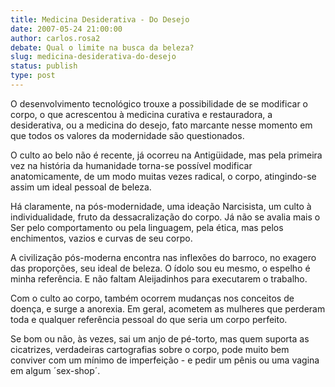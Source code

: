 ```yaml
---
title: Medicina Desiderativa - Do Desejo
date: 2007-05-24 21:00:00
author: carlos.rosa2
debate: Qual o limite na busca da beleza?
slug: medicina-desiderativa-do-desejo
status: publish 
type: post
---
```


O desenvolvimento tecnológico trouxe a possibilidade de se modificar o corpo, o que acrescentou à medicina curativa e restauradora, a desiderativa, ou a medicina do desejo, fato marcante nesse momento em que todos os valores da modernidade são questionados.  

O culto ao belo não é recente, já ocorreu na Antigüidade, mas pela primeira vez na história da humanidade torna-se possível modificar anatomicamente, de um modo muitas vezes radical, o corpo, atingindo-se assim um ideal pessoal de beleza.  

Há claramente, na pós-modernidade, uma ideação Narcisista, um culto à individualidade, fruto da dessacralização do corpo. Já não se avalia mais o Ser pelo comportamento ou pela linguagem, pela ética, mas pelos enchimentos, vazios e curvas de seu corpo.  

A civilização pós-moderna encontra nas inflexões do barroco, no exagero das proporções, seu ideal de beleza. O ídolo sou eu mesmo, o espelho é minha referência. E não faltam Aleijadinhos para executarem o trabalho.   

Com o culto ao corpo, também ocorrem mudanças nos conceitos de doença, e surge a anorexia. Em geral, acometem as mulheres que perderam toda e qualquer referência pessoal do que seria um corpo perfeito.  

Se bom ou não, às vezes, sai um anjo de pé-torto, mas quem suporta as cicatrizes, verdadeiras cartografias sobre o corpo, pode muito bem conviver com um mínimo de imperfeição - e pedir um pênis ou uma vagina em algum ´sex-shop´.
